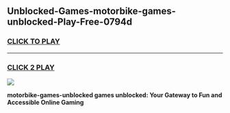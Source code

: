 
## Unblocked-Games-motorbike-games-unblocked-Play-Free-0794d
<h3>
<a href="https://premium76.site?title=motorbike-games-unblocked&ref=23A">CLICK TO PLAY</a></h3>
<hr>

<h3>
<a href="https://premium76.site?title=motorbike-games-unblocked&ref=23A">CLICK 2 PLAY</a>
  
</h3>

<a href="https://premium76.site?title=motorbike-games-unblocked&ref=23A"><img src="https://clearcache.store/games.png"></a>


**motorbike-games-unblocked games unblocked: Your Gateway to Fun and Accessible Online Gaming**
